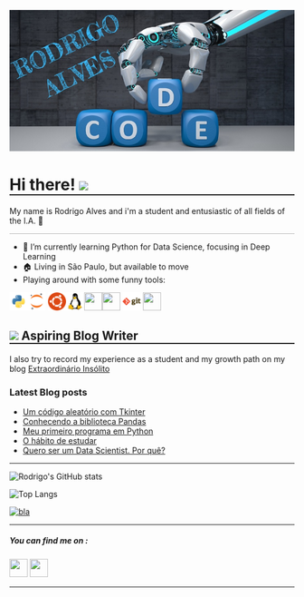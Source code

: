 ![](imagemreduzidacomnome.jpg)

<h1 style="border:solid; border-width: 0 0 2px 0"> Hi there!  <img src="https://media.giphy.com/media/26Fxy3Iz1ari8oytO/giphy.gif" width="80px"></h1>
My name is Rodrigo Alves and i'm a student and entusiastic of all fields of the I.A. 🤖

<hr style="opacity:0.3">

- 🌱 I’m currently learning Python for Data Science, focusing in Deep Learning 
- 🏠 Living in São Paulo, but available to move
- Playing around with some funny tools:

<img height="32" width="32" src="https://raw.githubusercontent.com/github/explore/80688e429a7d4ef2fca1e82350fe8e3517d3494d/topics/python/python.png" /><img height="32" width="32" src="https://raw.githubusercontent.com/github/explore/80688e429a7d4ef2fca1e82350fe8e3517d3494d/topics/jupyter-notebook/jupyter-notebook.png" /> <img height="32" width="32" src="https://raw.githubusercontent.com/github/explore/80688e429a7d4ef2fca1e82350fe8e3517d3494d/topics/ubuntu/ubuntu.png"/><img height="32" width="32" src="https://raw.githubusercontent.com/github/explore/80688e429a7d4ef2fca1e82350fe8e3517d3494d/topics/linux/linux.png" /><img height="32" width="32" src="https://image.winudf.com/v2/image/Y29tLnJhZmF0aGVuZy5LYWdnbGVfSW5faWNvbl8xNTMwNjM3MjQ5XzAyNw/icon.png?w=170&fakeurl=1" /><img height="32" width="32" src="https://cdn.jsdelivr.net/npm/simple-icons@v4/icons/git.svg" /> <img height="32" width="32" src="https://raw.githubusercontent.com/github/explore/80688e429a7d4ef2fca1e82350fe8e3517d3494d/topics/git/git.png"/> <img height="32" width="32" src="https://cdn.jsdelivr.net/npm/simple-icons@v4/icons/markdown.svg" />

<h2 style="border:solid; border-width: 0 0 2px 0; border-spacing"><img src="https://media.giphy.com/media/lRLzrbhmh5pFf4jOga/giphy.gif" width="80px"> Aspiring Blog Writer</h3>


I also try to record my experience as a student and my growth path on my blog <a href="http://extraordinarioinsolito.com/">Extraordinário Insólito</a>

### Latest Blog posts
<!-- BLOG:START -->
- [Um código aleatório com Tkinter](http://extraordinarioinsolito.com//2021/03/01/utilizando-tkinter.html)
- [Conhecendo a biblioteca Pandas](http://extraordinarioinsolito.com//2021/02/19/conhecendo-pandas.html)
- [Meu primeiro programa em Python](http://extraordinarioinsolito.com//2021/02/05/meu-primeiro-codigo.html)
- [O hábito de estudar](http://extraordinarioinsolito.com//2021/02/01/relacao-estudo-curso.html)
- [Quero ser um Data Scientist. Por quê?](http://extraordinarioinsolito.com//2021/01/25/como-eu-comecei.html)
<!-- BLOG:END -->


<hr>


![Rodrigo's GitHub stats](https://github-readme-stats.vercel.app/api?username=rodrigo-br&hide=stars&show_icons=true&theme=algolia&custom_title=My&nbsp;GitHub&nbsp;Stats)

![Top Langs](https://github-readme-stats.vercel.app/api/top-langs/?username=rodrigo-br&hide=tcl,html)

[![bla](https://github-readme-stats.vercel.app/api/pin/?username=rodrigo-br&repo=Portfolio&theme=algolia)](https://github.com/rodrigo-br/Portfolio)


<hr>


##### You can find me on :

[<img height="32" width="32" src="https://i0.wp.com/solistica.com/wp-content/uploads/2019/10/linkedin.png" />](https://www.linkedin.com/in/rodrigoalves-brito/) [<img height="32" width="32" src="https://encrypted-tbn0.gstatic.com/images?q=tbn:ANd9GcSYyBOhoszA4rnl51UKY-ntcNjIsOlx2Uomhw&usqp=CAU" />](https://api.whatsapp.com/send?phone=5511986073929)


<hr>
